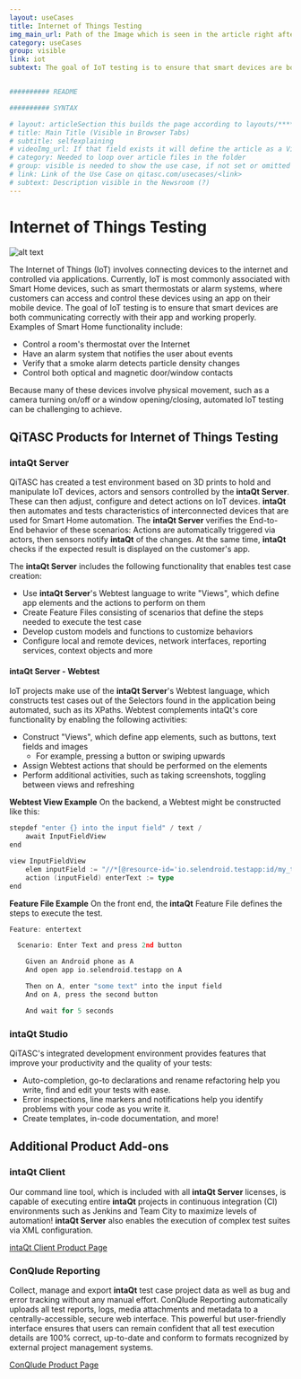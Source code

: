 ```yaml
---
layout: useCases
title: Internet of Things Testing
img_main_url: Path of the Image which is seen in the article right after the Title and subtext
category: useCases
group: visible
link: iot
subtext: The goal of IoT testing is to ensure that smart devices are both communicating correctly with their app and working properly.


########## README

########## SYNTAX

# layout: articleSection this builds the page according to layouts/*********.html
# title: Main Title (Visible in Browser Tabs)
# subtitle: selfexplaining
# videoImg_url: If that field exists it will define the article as a Video and takes the image as a preview in the newsroom
# category: Needed to loop over article files in the folder
# group: visible is needed to show the use case, if not set or omitted it will not appear
# link: Link of the Use Case on qitasc.com/usecases/<link>
# subtext: Description visible in the Newsroom (?)
---
```

# Internet of Things Testing <a name="IoT"></a>

![alt text](../NewWebsite/IOT.svg)

The Internet of Things (IoT) involves connecting devices to the internet and controlled via applications. Currently, IoT is most commonly associated with Smart Home devices, such as smart thermostats or alarm systems, where customers can access and control these devices using an app on their mobile device. The goal of IoT testing is to ensure that smart devices are both communicating correctly with their app and working properly. Examples of Smart Home functionality include:
* Control a room's thermostat over the Internet
* Have an alarm system that notifies the user about events
* Verify that a smoke alarm detects particle density changes
* Control both optical and magnetic door/window contacts

Because many of these devices involve physical movement, such as a camera turning on/off or a window opening/closing, automated IoT testing can be challenging to achieve.

## QiTASC Products for Internet of Things Testing <a name="products"></a>

### intaQt Server
QiTASC has created a test environment based on 3D prints to hold and manipulate IoT devices, actors and sensors controlled by the **intaQt Server**. These can then adjust, configure and detect actions on IoT devices. **intaQt** then automates and tests characteristics of interconnected devices that are used for Smart Home automation. The **intaQt Server** verifies the End-to-End behavior of these scenarios: Actions are automatically triggered via actors, then sensors notify **intaQt** of the changes. At the same time, **intaQt** checks if the expected result is displayed on the customer's app.

The **intaQt Server** includes the following functionality that enables test case creation:
* Use **intaQt Server**'s Webtest language to write "Views", which define app elements and the actions to perform on them
* Create Feature Files consisting of scenarios that define the steps needed to execute the test case
* Develop custom models and functions to customize behaviors
* Configure local and remote devices, network interfaces, reporting services, context objects and more

#### intaQt Server - Webtest
IoT projects make use of the **intaQt Server**'s Webtest language, which constructs test cases out of the Selectors found in the application being automated, such as its XPaths. Webtest complements intaQt's core functionality by enabling the following activities:
* Construct "Views", which define app elements, such as buttons, text fields and images
  * For example, pressing a button or swiping upwards
* Assign Webtest actions that should be performed on the elements
* Perform additional activities, such as taking screenshots, toggling between views and refreshing

**Webtest View Example**
On the backend, a Webtest might be constructed like this:
```go
stepdef "enter {} into the input field" / text /
    await InputFieldView
end

view InputFieldView
    elem inputField := "//*[@resource-id='io.selendroid.testapp:id/my_text_field']"
    action (inputField) enterText := type
end
```

**Feature File Example**
On the front end, the **intaQt** Feature File defines the steps to execute the test.

```go
Feature: entertext

  Scenario: Enter Text and press 2nd button

    Given an Android phone as A
    And open app io.selendroid.testapp on A

    Then on A, enter "some text" into the input field
    And on A, press the second button

    And wait for 5 seconds
```

### intaQt Studio
QiTASC's integrated development environment provides features that improve your productivity and the quality of your tests:
* Auto-completion, go-to declarations and rename refactoring help you write, find and edit your tests with ease.
* Error inspections, line markers and notifications help you identify problems with your code as you write it.
* Create templates, in-code documentation, and more!

## Additional Product Add-ons

### intaQt Client
Our command line tool, which is included with all **intaQt Server** licenses, is capable of executing entire **intaQt** projects in continuous integration (CI) environments such as Jenkins and Team City to maximize levels of automation! **intaQt Server** also enables the execution of complex test suites via XML configuration.

[intaQt Client Product Page](linkNotYetExisting.html)

### ConQlude Reporting
Collect, manage and export **intaQt** test case project data as well as bug and error tracking without any manual effort. ConQlude Reporting automatically uploads all test reports, logs, media attachments and metadata to a centrally-accessible, secure web interface. This powerful but user-friendly interface ensures that users can remain confident that all test execution details are 100% correct, up-to-date and conform to formats recognized by external project management systems.

[ConQlude Product Page](linkNotYetExisting.html)
